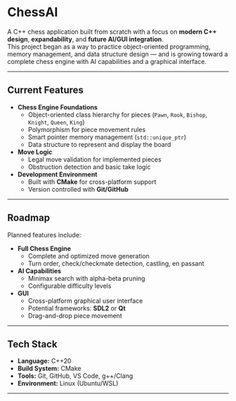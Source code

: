 # ChessAI

A C++ chess application built from scratch with a focus on **modern C++ design**, **expandability**, and **future AI/GUI integration**.  
This project began as a way to practice object-oriented programming, memory management, and data structure design — and is growing toward a complete chess engine with AI capabilities and a graphical interface.

---

## Current Features
- **Chess Engine Foundations**
  - Object-oriented class hierarchy for pieces (`Pawn`, `Rook`, `Bishop`, `Knight`, `Queen`, `King`)
  - Polymorphism for piece movement rules
  - Smart pointer memory management (`std::unique_ptr`)  
  - Data structure to represent and display the board
- **Move Logic**
  - Legal move validation for implemented pieces
  - Obstruction detection and basic take logic
- **Development Environment**
  - Built with **CMake** for cross-platform support
  - Version controlled with **Git/GitHub**

---

## Roadmap
Planned features include:
- **Full Chess Engine**
  - Complete and optimized move generation
  - Turn order, check/checkmate detection, castling, en passant
- **AI Capabilities**
  - Minimax search with alpha-beta pruning
  - Configurable difficulty levels
- **GUI**
  - Cross-platform graphical user interface
  - Potential frameworks: **SDL2** or **Qt**
  - Drag-and-drop piece movement

---

## Tech Stack
- **Language:** C++20
- **Build System:** CMake
- **Tools:** Git, GitHub, VS Code, g++/Clang
- **Environment:** Linux (Ubuntu/WSL)

---
